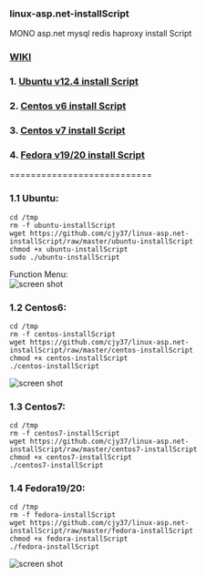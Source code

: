 ###  linux-asp.net-installScript

MONO asp.net mysql redis haproxy install Script

###   [WIKI](https://github.com/cjy37/linux-asp.net-installScript/wiki)

###     1. [Ubuntu v12.4 install Script](#11-ubuntu)
###     2. [Centos v6 install Script](#12-centos6)
###     3. [Centos v7 install Script](#13-centos7)
###     4. [Fedora v19/20 install Script](#14-fedora1920)

===========================

### 1.1 Ubuntu:
```
cd /tmp
rm -f ubuntu-installScript
wget https://github.com/cjy37/linux-asp.net-installScript/raw/master/ubuntu-installScript
chmod +x ubuntu-installScript
sudo ./ubuntu-installScript

```
Function Menu:                                                         
![screen shot](https://raw.github.com/cjy37/linux-asp.net-installScript/master/Ubuntu_install_menu.jpg)


### 1.2 Centos6: 
```
cd /tmp
rm -f centos-installScript
wget https://github.com/cjy37/linux-asp.net-installScript/raw/master/centos-installScript
chmod +x centos-installScript
./centos-installScript

```
![screen shot](https://raw.github.com/cjy37/linux-asp.net-installScript/master/centos-install.png)

### 1.3 Centos7: 
```
cd /tmp
rm -f centos7-installScript
wget https://github.com/cjy37/linux-asp.net-installScript/raw/master/centos7-installScript
chmod +x centos7-installScript
./centos7-installScript

```

### 1.4 Fedora19/20: 
```
cd /tmp
rm -f fedora-installScript
wget https://github.com/cjy37/linux-asp.net-installScript/raw/master/fedora-installScript
chmod +x fedora-installScript
./fedora-installScript

```
![screen shot](https://raw.github.com/cjy37/linux-asp.net-installScript/master/fedora-install.png)

